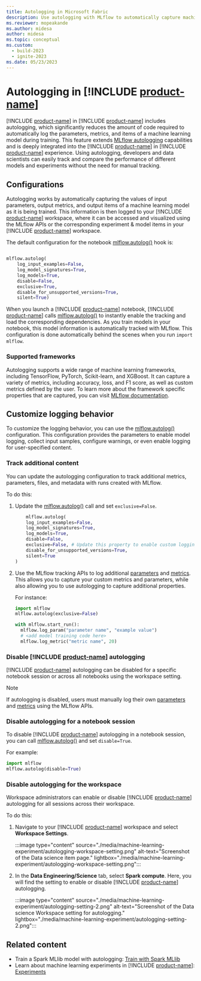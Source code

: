 ```yaml
---
title: Autologging in Microsoft Fabric
description: Use autologging with MLflow to automatically capture machine learning metrics and parameters
ms.reviewer: mopeakande
ms.author: midesa
author: midesa
ms.topic: conceptual
ms.custom:
  - build-2023
  - ignite-2023
ms.date: 05/23/2023
---
```


# Autologging in [!INCLUDE [product-name](../includes/product-name.md)]

[!INCLUDE [product-name](../data-science/includes/fabric-ds-name.md)] in [!INCLUDE [product-name](../includes/product-name.md)] includes autologging, which significantly reduces the amount of code required to automatically log the parameters, metrics, and items of a machine learning model during training. This feature extends [MLflow autologging](https://mlflow.org/docs/latest/tracking.html#automatic-logging) capabilities and is deeply integrated into the [!INCLUDE [product-name](../data-science/includes/fabric-ds-name.md)] in [!INCLUDE [product-name](../includes/product-name.md)] experience. Using autologging, developers and data scientists can easily track and compare the performance of different models and experiments without the need for manual tracking.



## Configurations

Autologging works by automatically capturing the values of input parameters, output metrics, and output items of a machine learning model as it is being trained. This information is then logged to your [!INCLUDE [product-name](../includes/product-name.md)] workspace, where it can be accessed and visualized using the MLflow APIs or the corresponding experiment & model items in your [!INCLUDE [product-name](../includes/product-name.md)] workspace.

The default configuration for the notebook [mlflow.autolog()](https://mlflow.org/docs/latest/python_api/mlflow.html#mlflow.autolog) hook is:

```python

mlflow.autolog(
    log_input_examples=False,
    log_model_signatures=True,
    log_models=True,
    disable=False,
    exclusive=True,
    disable_for_unsupported_versions=True,
    silent=True)

```

When you launch a [!INCLUDE [product-name](../data-science/includes/fabric-ds-name.md)] notebook, [!INCLUDE [product-name](../includes/product-name.md)] calls [mlflow.autolog()](https://mlflow.org/docs/latest/python_api/mlflow.html#mlflow.autolog) to instantly enable the tracking and load the corresponding dependencies. As you train models in your notebook, this model information is automatically tracked with MLflow. This configuration is done automatically behind the scenes when you run ```import mlflow```.

### Supported frameworks

Autologging supports a wide range of machine learning frameworks, including TensorFlow, PyTorch, Scikit-learn, and XGBoost. It can capture a variety of metrics, including accuracy, loss, and F1 score, as well as custom metrics defined by the user. To learn more about the framework specific properties that are captured, you can visit [MLflow documentation](https://mlflow.org/docs/latest/tracking.html#automatic-logging).

## Customize logging behavior

To customize the logging behavior, you can use the [mlflow.autolog()](https://mlflow.org/docs/latest/python_api/mlflow.html#mlflow.autolog) configuration. This configuration provides the parameters to enable model logging, collect input samples, configure warnings, or even enable logging for user-specified content.

### Track additional content

You can update the autologging configuration to track additional metrics, parameters, files, and metadata with runs created with MLflow. 

To do this:

1. Update the [mlflow.autolog()](https://mlflow.org/docs/latest/python_api/mlflow.html#mlflow.autolog) call and set ```exclusive=False```.

    ```python
        mlflow.autolog(
        log_input_examples=False,
        log_model_signatures=True,
        log_models=True,
        disable=False,
        exclusive=False, # Update this property to enable custom logging
        disable_for_unsupported_versions=True,
        silent=True
    )
    ```

2. Use the MLflow tracking APIs to log additional [parameters](https://mlflow.org/docs/latest/python_api/mlflow.html#mlflow.log_param) and [metrics](https://mlflow.org/docs/latest/python_api/mlflow.html#mlflow.log_metric). This allows you to capture your custom metrics and parameters, while also allowing you to use autologging to capture additional properties.

    For instance:
    ```python
    import mlflow
    mlflow.autolog(exclusive=False)

    with mlflow.start_run():
      mlflow.log_param("parameter name", "example value")
      # <add model training code here>
      mlflow.log_metric("metric name", 20)
    ```

### Disable [!INCLUDE [product-name](../includes/product-name.md)] autologging

[!INCLUDE [product-name](../includes/product-name.md)] autologging can be disabled for a specific notebook session or across all notebooks using the workspace setting.

>[!NOTE]
> If autologging is disabled, users must manually log their own [parameters](https://mlflow.org/docs/latest/python_api/mlflow.html#mlflow.log_param) and [metrics](https://mlflow.org/docs/latest/python_api/mlflow.html#mlflow.log_metric) using the MLflow APIs.

### Disable autologging for a notebook session

To disable [!INCLUDE [product-name](../includes/product-name.md)] autologging in a notebook session, you can call [mlflow.autolog()](https://mlflow.org/docs/latest/python_api/mlflow.html#mlflow.autolog) and set ```disable=True```.

For example:

```python
import mlflow
mlflow.autolog(disable=True)
```

### Disable autologging for the workspace

Workspace administrators can enable or disable [!INCLUDE [product-name](../includes/product-name.md)] autologging for all sessions across their workspace.

To do this:

1. Navigate to your [!INCLUDE [product-name](../data-science/includes/fabric-ds-name.md)] workspace and select **Workspace Settings**.

   :::image type="content" source="./media/machine-learning-experiment/autologging-workspace-setting.png" alt-text="Screenshot of the Data science item page." lightbox="./media/machine-learning-experiment/autologging-workspace-setting.png":::

2. In the **Data Engineering/Science** tab, select **Spark compute**. Here, you will find the setting to enable or disable [!INCLUDE [product-name](../data-science/includes/fabric-ds-name.md)] autologging.

   :::image type="content" source="./media/machine-learning-experiment/autologging-setting-2.png" alt-text="Screenshot of the Data science Workspace setting for autologging." lightbox="./media/machine-learning-experiment/autologging-setting-2.png":::

## Related content

- Train a Spark MLlib model with autologging: [Train with Spark MLlib](fabric-sparkml-tutorial.md)
- Learn about machine learning experiments in [!INCLUDE [product-name](../includes/product-name.md)]: [Experiments](./machine-learning-experiment.md)

